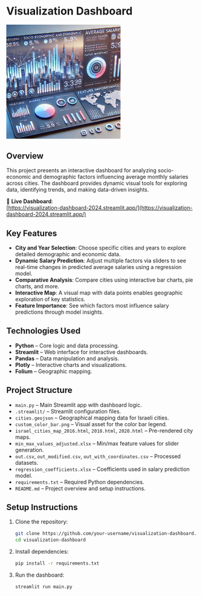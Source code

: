 # Visualization Dashboard
<img src="dashboard_visual.webp" alt="Siamese Network Visualization" style="width:60%;">

## Overview

This project presents an interactive dashboard for analyzing socio-economic and demographic factors influencing average monthly salaries across cities. The dashboard provides dynamic visual tools for exploring data, identifying trends, and making data-driven insights.

🔗 **Live Dashboard**:  
[https://visualization-dashboard-2024.streamlit.app/](https://visualization-dashboard-2024.streamlit.app/)

## Key Features

- **City and Year Selection**: Choose specific cities and years to explore detailed demographic and economic data.
- **Dynamic Salary Prediction**: Adjust multiple factors via sliders to see real-time changes in predicted average salaries using a regression model.
- **Comparative Analysis**: Compare cities using interactive bar charts, pie charts, and more.
- **Interactive Map**: A visual map with data points enables geographic exploration of key statistics.
- **Feature Importance**: See which factors most influence salary predictions through model insights.

## Technologies Used

- **Python** – Core logic and data processing.
- **Streamlit** – Web interface for interactive dashboards.
- **Pandas** – Data manipulation and analysis.
- **Plotly** – Interactive charts and visualizations.
- **Folium** – Geographic mapping.

## Project Structure

- `main.py` – Main Streamlit app with dashboard logic.
- `.streamlit/` – Streamlit configuration files.
- `cities.geojson` – Geographical mapping data for Israeli cities.
- `custom_color_bar.png` – Visual asset for the color bar legend.
- `israel_cities_map_2016.html`, `2018.html`, `2020.html` – Pre-rendered city maps.
- `min_max_values_adjusted.xlsx` – Min/max feature values for slider generation.
- `out.csv`, `out_modified.csv`, `out_with_coordinates.csv` – Processed datasets.
- `regression_coefficients.xlsx` – Coefficients used in salary prediction model.
- `requirements.txt` – Required Python dependencies.
- `README.md` – Project overview and setup instructions.

## Setup Instructions

1. Clone the repository:
   ```bash
   git clone https://github.com/your-username/visualization-dashboard.git
   cd visualization-dashboard
2. Install dependencies:
   ```bash
   pip install -r requirements.txt
3. Run the dashboard:
   ```bash
   streamlit run main.py

